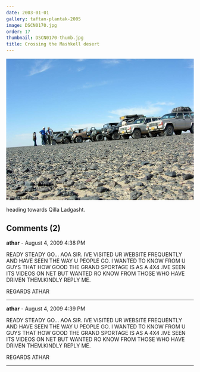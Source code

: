 ```yaml
---
date: 2003-01-01
gallery: taftan-plantak-2005
image: DSCN0170.jpg
order: 17
thumbnail: DSCN0170-thumb.jpg
title: Crossing the Mashkell desert
---
```


![Crossing the Mashkell desert](./DSCN0170.jpg)

heading towards Qilla Ladgasht.

<div id="comments">

## Comments (2)

**athar** - August  4, 2009  4:38 PM

READY STEADY GO...
AOA SIR.
IVE VISITED UR WEBSITE FREQUENTLY AND HAVE SEEN THE WAY U PEOPLE GO.
I WANTED TO KNOW FROM U GUYS THAT HOW GOOD THE GRAND SPORTAGE IS AS A 4X4 .IVE SEEN ITS VIDEOS ON NET BUT WANTED RO KNOW FROM THOSE WHO HAVE DRIVEN THEM.KINDLY REPLY ME.

REGARDS ATHAR

---

**athar** - August  4, 2009  4:39 PM

READY STEADY GO...
AOA SIR.
IVE VISITED UR WEBSITE FREQUENTLY AND HAVE SEEN THE WAY U PEOPLE GO.
I WANTED TO KNOW FROM U GUYS THAT HOW GOOD THE GRAND SPORTAGE IS AS A 4X4 .IVE SEEN ITS VIDEOS ON NET BUT WANTED RO KNOW FROM THOSE WHO HAVE DRIVEN THEM.KINDLY REPLY ME.

REGARDS ATHAR

---

</div>